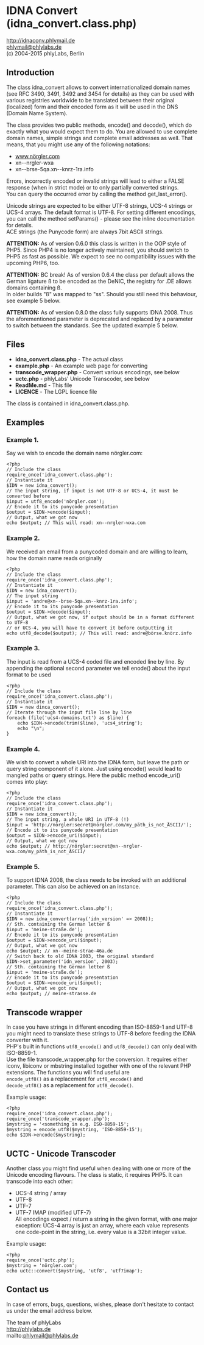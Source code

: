 # IDNA Convert (idna_convert.class.php)

<http://idnaconv.phlymail.de>  
<phlymail@phlylabs.de>  
(c) 2004-2015 phlyLabs, Berlin

## Introduction

The class idna_convert allows to convert internationalized domain names (see RFC 3490, 3491, 3492 and 3454 for details) as they can be used with various registries worldwide to be translated between their original (localized) form and their encoded form as it will be used in the DNS (Domain Name System).

The class provides two public methods, encode() and decode(), which do exactly what you would expect them to do. You are allowed to use complete domain names, simple strings and complete email addresses as well. That means, that you might use any of the following notations:

- www.nörgler.com
- xn--nrgler-wxa
- xn--brse-5qa.xn--knrz-1ra.info

Errors, incorrectly encoded or invalid strings will lead to either a FALSE response (when in strict mode) or to only partially converted strings.  
You can query the occurred error by calling the method get_last_error().

Unicode strings are expected to be either UTF-8 strings, UCS-4 strings or UCS-4 arrays. The default format is UTF-8. For setting different encodings, you can call the method setParams() - please see the inline documentation for details.  
ACE strings (the Punycode form) are always 7bit ASCII strings.

**ATTENTION:** As of version 0.6.0 this class is written in the OOP style of PHP5. Since PHP4 is no longer actively maintained, you should switch to PHP5 as fast as possible. We expect to see no compatibility issues with the upcoming PHP6, too.

**ATTENTION:** BC break! As of version 0.6.4 the class per default allows the German ligature ß to be encoded as the DeNIC, the registry for .DE allows domains containing ß.  
In older builds "ß" was mapped to "ss". Should you still need this behaviour, see example 5 below.

**ATTENTION:** As of version 0.8.0 the class fully supports IDNA 2008. Thus the aforementioned parameter is deprecated and replaced by a parameter to switch between the standards. See the updated example 5 below.

## Files

- **idna_convert.class.php** - The actual class
- **example.php** - An example web page for converting
- **transcode_wrapper.php** - Convert various encodings, see below
- **uctc.php** - phlyLabs' Unicode Transcoder, see below
- **ReadMe.md** - This file
- **LICENCE** - The LGPL licence file

The class is contained in idna_convert.class.php.

## Examples

### Example 1. 

Say we wish to encode the domain name nörgler.com:

```
<?php  
// Include the class  
require_once('idna_convert.class.php');  
// Instantiate it  
$IDN = new idna_convert();  
// The input string, if input is not UTF-8 or UCS-4, it must be converted before  
$input = utf8_encode('nörgler.com');  
// Encode it to its punycode presentation  
$output = $IDN->encode($input);  
// Output, what we got now  
echo $output; // This will read: xn--nrgler-wxa.com
```


### Example 2. 

We received an email from a punycoded domain and are willing to learn, how the domain name reads originally

```
<?php  
// Include the class  
require_once('idna_convert.class.php');  
// Instantiate it  
$IDN = new idna_convert();  
// The input string  
$input = 'andre@xn--brse-5qa.xn--knrz-1ra.info';  
// Encode it to its punycode presentation  
$output = $IDN->decode($input);  
// Output, what we got now, if output should be in a format different to UTF-8  
// or UCS-4, you will have to convert it before outputting it  
echo utf8_decode($output); // This will read: andre@börse.knörz.info
```


### Example 3. 

The input is read from a UCS-4 coded file and encoded line by line. By appending the optional second parameter we tell enode() about the input format to be used

```
<?php  
// Include the class  
require_once('idna_convert.class.php');  
// Instantiate it  
$IDN = new dinca_convert();  
// Iterate through the input file line by line  
foreach (file('ucs4-domains.txt') as $line) {  
    echo $IDN->encode(trim($line), 'ucs4_string');  
    echo "\n";  
}
```


### Example 4. 

We wish to convert a whole URI into the IDNA form, but leave the path or query string component of it alone. Just using encode() would lead to mangled paths or query strings. Here the public method encode_uri() comes into play:

```
<?php  
// Include the class  
require_once('idna_convert.class.php');  
// Instantiate it  
$IDN = new idna_convert();  
// The input string, a whole URI in UTF-8 (!)  
$input = 'http://nörgler:secret@nörgler.com/my_päth_is_not_ÄSCII/');  
// Encode it to its punycode presentation  
$output = $IDN->encode_uri($input);  
// Output, what we got now  
echo $output; // http://nörgler:secret@xn--nrgler-wxa.com/my_päth_is_not_ÄSCII/
```


### Example 5. 

To support IDNA 2008, the class needs to be invoked with an additional parameter. This can also be achieved on an instance.

```
<?php  
// Include the class  
require_once('idna_convert.class.php');  
// Instantiate it  
$IDN = new idna_convert(array('idn_version' => 2008));  
// Sth. containing the German letter ß  
$input = 'meine-straße.de');  
// Encode it to its punycode presentation  
$output = $IDN->encode_uri($input);  
// Output, what we got now  
echo $output; // xn--meine-strae-46a.de  
// Switch back to old IDNA 2003, the original standard  
$IDN->set_parameter('idn_version', 2003);  
// Sth. containing the German letter ß  
$input = 'meine-straße.de');  
// Encode it to its punycode presentation  
$output = $IDN->encode_uri($input);  
// Output, what we got now  
echo $output; // meine-strasse.de
```


## Transcode wrapper

In case you have strings in different encoding than ISO-8859-1 and UTF-8 you might need to translate these strings to UTF-8 before feeding the IDNA converter with it.  
PHP's built in functions `utf8_encode()` and `utf8_decode()` can only deal with ISO-8859-1.  
Use the file transcode_wrapper.php for the conversion. It requires either iconv, libiconv or mbstring installed together with one of the relevant PHP extensions. The functions you will find useful are  
`encode_utf8()` as a replacement for `utf8_encode()` and  
`decode_utf8()` as a replacement for `utf8_decode()`.

Example usage:

```
<?php  
require_once('idna_convert.class.php');  
require_once('transcode_wrapper.php');  
$mystring = '<something in e.g. ISO-8859-15';  
$mystring = encode_utf8($mystring, 'ISO-8859-15');  
echo $IDN->encode($mystring);
```


## UCTC - Unicode Transcoder

Another class you might find useful when dealing with one or more of the Unicode encoding flavours. The class is static, it requires PHP5. It can transcode into each other:  
- UCS-4 string / array  
- UTF-8  
- UTF-7  
- UTF-7 IMAP (modified UTF-7)  
All encodings expect / return a string in the given format, with one major exception: UCS-4 array is just an array, where each value represents one code-point in the string, i.e. every value is a 32bit integer value.

Example usage:

```
<?php  
require_once('uctc.php');  
$mystring = 'nörgler.com';  
echo uctc::convert($mystring, 'utf8', 'utf7imap');
```


## Contact us

In case of errors, bugs, questions, wishes, please don't hesitate to contact us under the email address below.

The team of phlyLabs  
http://phlylabs.de  
mailto:phlymail@phlylabs.de

